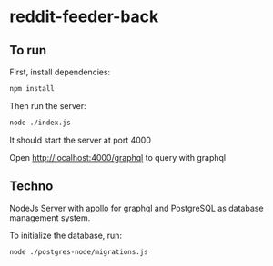 # reddit-feeder-back

## To run
First, install dependencies:

```bash
npm install
```

Then run the server:
```bash
node ./index.js
```
It should start the server at port 4000

Open [http://localhost:4000/graphql](http://localhost:4000/graphql) to query with graphql

## Techno
NodeJs Server with apollo for graphql and PostgreSQL as database management system.

To initialize the database, run:
```bash
node ./postgres-node/migrations.js
```
